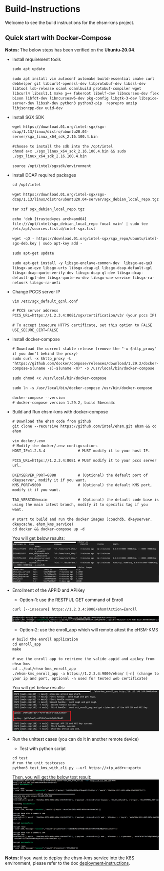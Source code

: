 # Build-Instructions

Welcome to see the build instructions for the ehsm-kms project.


## Quick start with Docker-Compose
**Notes:** The below steps has been verified on the **Ubuntu-20.04**. <br>

* Install requirement tools
    ``` shell
    sudo apt update

    sudo apt install vim autoconf automake build-essential cmake curl debhelper git libcurl4-openssl-dev libprotobuf-dev libssl-dev libtool lsb-release ocaml ocamlbuild protobuf-compiler wget libcurl4 libssl1.1 make g++ fakeroot libelf-dev libncurses-dev flex bison libfdt-dev libncursesw5-dev pkg-config libgtk-3-dev libspice-server-dev libssh-dev python3 python3-pip  reprepro unzip libjsoncpp-dev uuid-dev
    ```

* Install SGX SDK
    ```shell
    wget https://download.01.org/intel-sgx/sgx-dcap/1.13/linux/distro/ubuntu20.04-server/sgx_linux_x64_sdk_2.16.100.4.bin

    #choose to install the sdk into the /opt/intel
    chmod a+x ./sgx_linux_x64_sdk_2.16.100.4.bin && sudo ./sgx_linux_x64_sdk_2.16.100.4.bin

    source /opt/intel/sgxsdk/environment
    ```

* Install DCAP required packages
    ```shell
    cd /opt/intel

    wget https://download.01.org/intel-sgx/sgx-dcap/1.13/linux/distro/ubuntu20.04-server/sgx_debian_local_repo.tgz

    tar xzf sgx_debian_local_repo.tgz

    echo 'deb [trusted=yes arch=amd64] file:///opt/intel/sgx_debian_local_repo focal main' | sudo tee /etc/apt/sources.list.d/intel-sgx.list

    wget -qO - https://download.01.org/intel-sgx/sgx_repo/ubuntu/intel-sgx-deb.key | sudo apt-key add -

    sudo apt-get update

    sudo apt-get install -y libsgx-enclave-common-dev  libsgx-ae-qe3 libsgx-ae-qve libsgx-urts libsgx-dcap-ql libsgx-dcap-default-qpl libsgx-dcap-quote-verify-dev libsgx-dcap-ql-dev libsgx-dcap-default-qpl-dev libsgx-quote-ex-dev libsgx-uae-service libsgx-ra-network libsgx-ra-uefi
    ```

* Change PCCS server IP
    ``` shell
    vim /etc/sgx_default_qcnl.conf
    ```
    ``` vi
    # PCCS server address
    PCCS_URL=https://1.2.3.4:8081/sgx/certification/v3/ (your pccs IP)

    # To accept insecure HTTPS certificate, set this option to FALSE
    USE_SECURE_CERT=FALSE
    ```

* Install docker-compose
    ``` shell
    # Download the current stable release (remove the "-x $http_proxy" if you don't behind the proxy)
    sudo curl -x $http_proxy -L "https://github.com/docker/compose/releases/download/1.29.2/docker-compose-$(uname -s)-$(uname -m)" -o /usr/local/bin/docker-compose

    sudo chmod +x /usr/local/bin/docker-compose

    sudo ln -s /usr/local/bin/docker-compose /usr/bin/docker-compose

    docker-compose --version
    # docker-compose version 1.29.2, build 5becea4c
    ```

* Build and Run ehsm-kms with docker-compose
    ```shell
    # Download the ehsm code from github
    git clone --recursive https://github.com/intel/ehsm.git ehsm && cd ehsm

    vim docker/.env
    # Modify the docker/.env configurations
    HOST_IP=1.2.3.4               # MUST modify it to your host IP.

    PCCS_URL=https://1.2.3.4:8081 # MUST modify it to your pccs server url.

    DKEYSERVER_PORT=8888          # (Optional) the default port of dkeyserver, modify it if you want.
    KMS_PORT=9000                 # (Optional) the default KMS port, modify it if you want.

    TAG_VERSION=main              # (Optional) the default code base is using the main latest branch, modify it to specific tag if you want.

    # start to build and run the docker images (couchdb, dkeyserver, dkeycache, ehsm_kms_service)
    cd docker && docker-compose up -d
    ```
    You will get below results:<br>
    ![image](diagrams/docker-compose-result.PNG)

* Enrollment of the APPID and APIKey
    * Option-1: use the RESTFUL GET command of Enroll
    ``` shell
    curl [--insecure] https://1.2.3.4:9000/ehsm?Action=Enroll
    ```
    ![image](diagrams/enroll.PNG)

    * Option-2: use the enroll_app which will remote attest the eHSM-KMS
    ``` shell
    # build the enroll application
    cd enroll_app
    make

    # use the enroll app to retrieve the valide appid and apikey from ehsm-kms
    cd ../out/ehsm-kms_enroll_app
    ./ehsm-kms_enroll_app -a https://1.2.3.4:9000/ehsm/ [-n] (change to your ip and port, optional -n used for tested web certificate)
    ```
    You will get below results:<br>
    ![image](diagrams/enroll_result.PNG)

* Run the unittest cases (you can do it in another remote device)
    * Test with python script
    ``` shell
    cd test
    # run the unit testcases
    python3 test_kms_with_cli.py --url https://<ip_addr>:<port>
    ```
    Then, you will get the below test result:<br>
    ![unittest-result-with-rest.png](diagrams/unittest-result-with-rest.PNG)


**Notes:**
If you want to deploy the ehsm-kms service into the K8S environment, please refer to the doc [deployment-instructions](deployment-instructions.md).

